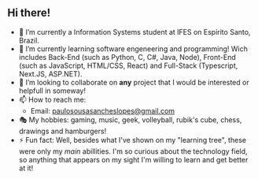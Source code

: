 ## Hi there!

- 🔭 I’m currently a Information Systems student at IFES on Espirito Santo, Brazil.
- 🌱 I’m currently learning software engeneering and programming! Wich includes Back-End (such as Python, C, C#, Java, Node), Front-End (such as JavaScript, HTML/CSS, React) and Full-Stack (Typescript, Next.JS, ASP.NET).
- 👯 I’m looking to collaborate on **any** project that I would be interested or helpfull in someway!
- 📫 How to reach me:
  - Email: paulosousasancheslopes@gmail.com
- 🎭 My hobbies: gaming, music, geek, volleyball, rubik's cube, chess, drawings and hamburgers!
- ⚡ Fun fact: Well, besides what I've shown on my "learning tree", these were only my *main* abillities. I'm so curious about the technology field, so anything that appears on my sight I'm willing to learn and get better at it! 
